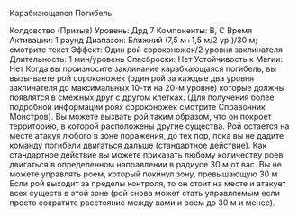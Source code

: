 
Карабкающаяся Погибель

Колдовство (Призыв)
Уровень: Дрд 7
Компоненты: В, С
Время Активации: 1 раунд
Диапазон: Ближний (7,5 м+1,5 м/2
ур.)/30 м; смотрите текст
Эффект: Один рой сороконожек/2
уровня заклинателя
Длительность: 1 мин/уровень
Спасброски: Нет
Устойчивость к Магии: Нет
Когда вы произносите заклинание карабкающаяся погибель, вы вызы-ваете рой
сороконожек (один рой за каждые два
уровня заклинателя до максимальных
10-ти на 20-м уровне) которые должны появлятся в смежных друг с другом
клетках. (Для получения более подробной информации роях сороконожек смотрите Справочник Монстров). Вы можете вызвать рой таким образом, что он
покроет территорию, в которой расположены другие существа. Рой остается на
месте атакуя любого в зоне поражения,
до тех пор, пока вы не дадите команду
погибели двигаться дальше (стандартное
действие). Как стандартное действие вы
можете приказать любому количеству
роев двигаться в определенном направлении в радиусе 30 м от вас. Вы не можете управлять роем, который покинул
зону, превышающую 30 м Если рой выходит за пределы контроля, то он стоит
на месте и атакует всех существ в этой
зоне (рой снова может стать управляемым если просто сократите расстояние
между вами и роем до 30 м и менее).